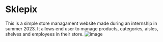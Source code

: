 # Sklepix
This is a simple store managament website made during an internship in summer 2023. It allows end user to manage products, categories, aisles, shelves and employees in their store.
![image](https://github.com/FilipMadzia/Sklepix/assets/96356521/52eaa6e2-4a08-41c5-9fdc-aca020a6483f)


